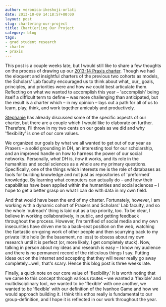 ```yaml
---
author: veronica-ikeshoji-orlati
date: 2013-10-09 14:18:57+00:00
layout: post
slug: chartering-our-project
title: Chart(er)ing Our Project
category: blog
tags:
- grad student research
- charter
- praxis
---
```


This post is a couple weeks late, but I would still like to share a few thoughts on the process of drawing up our [2013-14 Praxis charter](https://praxis.scholarslab.org/charter). Though we had the eloquent and insightful charters of the previous two cohorts as models, the Scholars' Lab faculty encouraged us to think about what_ our_ goals, principles, and priorities were and how _we_ could best articulate them. Reflecting on what we wanted to accomplish this year – 'accomplish' being itself a difficult term to define – was more challenging than anticipated, but the result is a charter which – in my opinion – lays out a path for all of us to learn, play, think, and work together amicably and productively.

[Stephanie](https://scholarslab.org/grad-student-research/2013-2014-praxis-charter-ratified/) has already discussed some of the specific aspects of our charter, but there are a couple which I would like to elaborate on further. Therefore, I'll throw in my two cents on our goals as we did and why 'flexibility' is one of our core values.

We organized our goals by what we all wanted to get out of our year as Praxers – a solid grounding in DH, an interesting tool for our scholarship, and an improved handle on how to harness the power of our social networks. Personally, _what_ DH is, _how_ it works, and its role in the humanities and social sciences as a whole are my primary questions. Specifically, one of the things which interests me is the role of databases as tools for building knowledge and not just as repositories of 'preformed' knowledge. By learning what computers can actually do – and how their capabilities have been applied within the humanities and social sciences – I hope to get a better grasp on what I can do with data in my own field.

And that would have been the end of my charter. Fortunately, however, I am working with a dynamic cohort of Praxers and Scholars' Lab faculty, and so the whole 'outreach' thing is laid out as a top priority, too. To be clear, I believe in working collaboratively, in public, and getting feedback throughout the process. However, I'm terrified of social media and my own insecurities have driven me to a back-seat position on the web, watching the fantastic on-going work of other people and then scurrying back to my private little hole (in the basement, no less) to obsess about my own research until it is perfect (or, more likely, I get completely stuck). Now, talking in person about my ideas and research is easy – I know my audience and there is no permanent record of the ridiculous things I say. Putting ideas out on the internet and accepting that they will never really go away completely...well, that's scary. Hence this blog post is three weeks late.

Finally, a quick note on our core value of 'flexibility.' It is worth noting that we came to this concept through various routes – we wanted a 'flexible' and multidisciplinary tool, we wanted to be 'flexible' with one another, we wanted to be 'flexible' with our definition of the Ivanhoe Game and how we would approach building it. I think this ethos really is fundamental to our group-definition, and I hope it is reflected in our work throughout the year.
